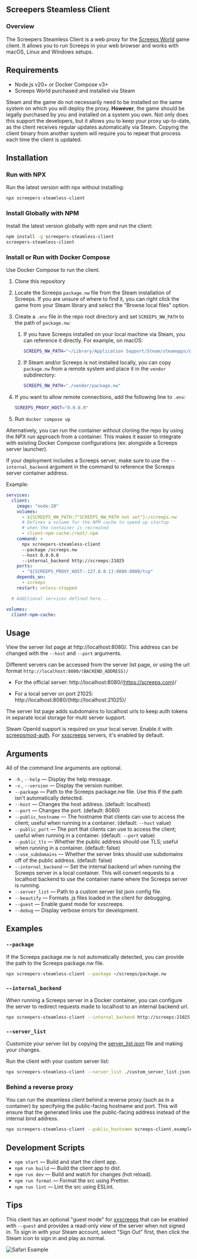 ## Screepers Steamless Client

### Overview

The Screepers Steamless Client is a web proxy for the [Screeps World](https://store.steampowered.com/app/464350/Screeps/) game client. It allows you to run Screeps in your web browser and works with macOS, Linux and Windows setups.

## Requirements

- Node.js v20+ or Docker Compose v3+
- Screeps World purchased and installed via Steam

Steam and the game do not necessarily need to be installed on the same system on which you will deploy the proxy.
**However**, the game should be legally purchased by you and installed on a system you own.
Not only does this support the developers, but it allows you to keep your proxy up-to-date,
as the client receives regular updates automatically via Steam. Copying the client binary
from another system will require you to repeat that process each time the client is updated.

## Installation

### Run with NPX

Run the latest version with npx without installing:

```sh
npx screepers-steamless-client
```

### Install Globally with NPM

Install the latest version globally with npm and run the client:

```sh
npm install -g screepers-steamless-client
screepers-steamless-client
```

### Install or Run with Docker Compose

Use Docker Compose to run the client.

1. Clone this repository

2. Locate the Screeps `package.nw` file from the Steam installation of Screeps. If you are unsure of where to find it, you can right click the game from your Steam library and select the "Browse local files" option.

3. Create a `.env` file in the repo root directory and set `SCREEPS_NW_PATH` to the path of `package.nw`:

    1. If you have Screeps installed on your local machine via Steam, you can reference it directly. For example, on macOS:
        ```bash
        SCREEPS_NW_PATH="~/Library/Application Support/Steam/steamapps/common/Screeps/package.nw"
        ```

    2. If Steam and/or Screeps is not installed locally, you can copy `package.nw` from a remote system and place it in the `vendor` subdirectory:
        ```sh
        SCREEPS_NW_PATH="./vendor/package.nw"
        ```

4. If you want to allow remote connections, add the following line to `.env`:
    ```sh
    SCREEPS_PROXY_HOST="0.0.0.0"
    ```

5. Run `docker compose up`

Alternatively, you can run the container without cloning the repo by using the NPX run approach from a container. This makes it easier to integrate with existing Docker Compose configurations (ex: alongside a Screeps server launcher).

If your deployment includes a Screeps server, make sure to use the `--internal_backend` argument in the command to reference the Screeps server container address.

Example:
```yaml
services:
  client:
    image: "node:20"
    volumes:
      - ${SCREEPS_NW_PATH:?"SCREEPS_NW_PATH not set"}:/screeps.nw
      # Defines a volume for the NPM cache to speed up startup
      # when the container is recreated
      - client-npm-cache:/root/.npm
    command: >
      npx screepers-steamless-client
      --package /screeps.nw
      --host 0.0.0.0
      --internal_backend http://screeps:21025
    ports:
      - "${SCREEPS_PROXY_HOST:-127.0.0.1}:8080:8080/tcp"
    depends_on:
      - screeps
    restart: unless-stopped

  # Additional services defined here...

volumes:
  client-npm-cache:
```

## Usage

View the server list page at http://localhost:8080/. This address can be changed with the `--host` and `--port` arguments.

Different servers can be accessed from the server list page, or using the url format `http://localhost:8080/(BACKEND_ADDRESS)/`

- For the official server: http://localhost:8080/(https://screeps.com)/

- For a local server on port 21025: http://localhost:8080/(http://localhost:21025)/

The server list page adds subdomains to localhost urls to keep auth tokens in separate local storage for multi server support.

Steam OpenId support is required on your local server. Enable it with [screepsmod-auth](https://github.com/ScreepsMods/screepsmod-auth). For [xxscreeps](https://github.com/laverdet/xxscreeps/) servers, it's enabled by default.

## Arguments

All of the command line arguments are optional.

- `-h` , `--help` &mdash; Display the help message.
- `-v` , `--version` &mdash; Display the version number.
- `--package` &mdash; Path to the Screeps package.nw file. Use this if the path isn't automatically detected.
- `--host` &mdash; Changes the host address. (default: localhost)
- `--port` &mdash; Changes the port. (default: 8080)
- `--public_hostname` &mdash; The hostname that clients can use to access the client; useful when running in a container. (default: `--host` value)
- `--public_port` &mdash; The port that clients can use to access the client; useful when running in a container. (default: `--port` value)
- `--public_tls` &mdash; Whether the public address should use TLS; useful when running in a container. (default: false)
- `--use_subdomains` &mdash; Whether the server links should use subdomains off of the public address. (default: false)
- `--internal_backend` &mdash; Set the internal backend url when running the Screeps server in a local container. This will convert requests to a localhost backend to use the container name where the Screeps server is running.
- `--server_list` &mdash; Path to a custom server list json config file.
- `--beautify` &mdash; Formats .js files loaded in the client for debugging.
- `--guest` &mdash; Enable guest mode for xxscreeps.
- `--debug` &mdash; Display verbose errors for development.

## Examples

### `--package`

If the Screeps package.nw is not automatically detected, you can provide the path to the Screeps package.nw file.

```sh
npx screepers-steamless-client --package ~/screeps/package.nw
```

### `--internal_backend`

When running a Screeps server in a Docker container, you can configure the server to redirect requests made to localhost to an internal backend url.

```sh
npx screepers-steamless-client --internal_backend http://screeps:21025
```

### `--server_list`

Customize your server list by copying the [server_list.json](settings/server_list.json) file and making your changes.

Run the client with your custom server list:

```sh
npx screepers-steamless-client --server_list ./custom_server_list.json
```

### Behind a reverse proxy

You can run the steamless client behind a reverse proxy (such as in a container) by specifying the public-facing hostname and port. This will ensure that the generated links use the public-facing address instead of the internal bind address.

```sh
npx screepers-steamless-client --public_hostname screeps-client.example.com --public_port 443 --public_tls --use_subdomains
```

## Development Scripts

- `npm start` &mdash; Build and start the client app.
- `npm run build` &mdash; Build the client app to dist.
- `npm run dev` &mdash; Build and watch for changes (hot reload).
- `npm run format` &mdash; Format the src using Prettier.
- `npm run lint` &mdash; Lint the src using ESLint.

## Tips

This client has an optional "guest mode" for [xxscreeps](https://github.com/laverdet/xxscreeps/) that can be enabled with `--guest` and provides a read-only view of the server when not signed in. To sign in with your Steam account, select "Sign Out" first, then click the Steam icon to sign in and play as normal.

![Safari Example](./docs/safari.png)

